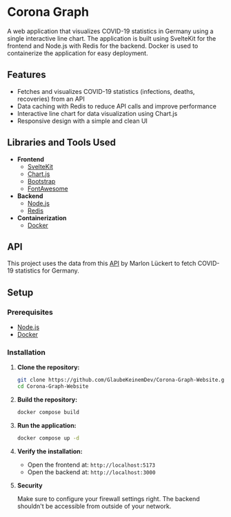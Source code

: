 # Corona Graph

A web application that visualizes COVID-19 statistics in Germany using a single interactive line chart. The application is built using SvelteKit for the frontend and Node.js with Redis for the backend. Docker is used to containerize the application for easy deployment.

## Features

- Fetches and visualizes COVID-19 statistics (infections, deaths, recoveries) from an API
- Data caching with Redis to reduce API calls and improve performance
- Interactive line chart for data visualization using Chart.js
- Responsive design with a simple and clean UI

## Libraries and Tools Used

- **Frontend**
  - [SvelteKit](https://kit.svelte.dev/)
  - [Chart.js](https://www.chartjs.org/)
  - [Bootstrap](https://getbootstrap.com/)
  - [FontAwesome](https://fontawesome.com/)
- **Backend**
  - [Node.js](https://nodejs.org/)
  - [Redis](https://redis.io/)
- **Containerization**
  - [Docker](https://www.docker.com/)

## API

This project uses the data from this [API](https://api.corona-zahlen.org/docs/) by Marlon Lückert to fetch COVID-19 statistics for Germany.

## Setup

### Prerequisites

- [Node.js](https://nodejs.org/)
- [Docker](https://www.docker.com/)

### Installation

1. **Clone the repository:**

   ```bash
   git clone https://github.com/GlaubeKeinemDev/Corona-Graph-Website.git
   cd Corona-Graph-Website
   ```
2. **Build the repository:**

    ```bash
    docker compose build
    ```
   
3. **Run the application:**

    ```bash
    docker compose up -d
    ```
   
4. **Verify the installation:**
   - Open the frontend at: `http://localhost:5173`
   - Open the backend at: `http://localhost:3000`

    
5. **Security**

    Make sure to configure your firewall settings right. The backend shouldn't be accessible from outside of your network.